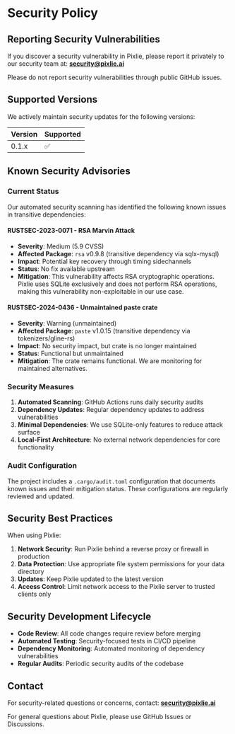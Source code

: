 # Security Policy

## Reporting Security Vulnerabilities

If you discover a security vulnerability in Pixlie, please report it privately to our security team at: **security@pixlie.ai**

Please do not report security vulnerabilities through public GitHub issues.

## Supported Versions

We actively maintain security updates for the following versions:

| Version | Supported          |
| ------- | ------------------ |
| 0.1.x   | :white_check_mark: |

## Known Security Advisories

### Current Status

Our automated security scanning has identified the following known issues in transitive dependencies:

#### RUSTSEC-2023-0071 - RSA Marvin Attack
- **Severity**: Medium (5.9 CVSS)
- **Affected Package**: `rsa` v0.9.8 (transitive dependency via sqlx-mysql)
- **Impact**: Potential key recovery through timing sidechannels
- **Status**: No fix available upstream
- **Mitigation**: This vulnerability affects RSA cryptographic operations. Pixlie uses SQLite exclusively and does not perform RSA operations, making this vulnerability non-exploitable in our use case.

#### RUSTSEC-2024-0436 - Unmaintained paste crate
- **Severity**: Warning (unmaintained)
- **Affected Package**: `paste` v1.0.15 (transitive dependency via tokenizers/gline-rs)
- **Impact**: No security impact, but crate is no longer maintained
- **Status**: Functional but unmaintained
- **Mitigation**: The crate remains functional. We are monitoring for maintained alternatives.

### Security Measures

1. **Automated Scanning**: GitHub Actions runs daily security audits
2. **Dependency Updates**: Regular dependency updates to address vulnerabilities
3. **Minimal Dependencies**: We use SQLite-only features to reduce attack surface
4. **Local-First Architecture**: No external network dependencies for core functionality

### Audit Configuration

The project includes a `.cargo/audit.toml` configuration that documents known issues and their mitigation status. These configurations are regularly reviewed and updated.

## Security Best Practices

When using Pixlie:

1. **Network Security**: Run Pixlie behind a reverse proxy or firewall in production
2. **Data Protection**: Use appropriate file system permissions for your data directory
3. **Updates**: Keep Pixlie updated to the latest version
4. **Access Control**: Limit network access to the Pixlie server to trusted clients only

## Security Development Lifecycle

- **Code Review**: All code changes require review before merging
- **Automated Testing**: Security-focused tests in CI/CD pipeline
- **Dependency Monitoring**: Automated monitoring of dependency vulnerabilities
- **Regular Audits**: Periodic security audits of the codebase

## Contact

For security-related questions or concerns, contact: **security@pixlie.ai**

For general questions about Pixlie, please use GitHub Issues or Discussions.